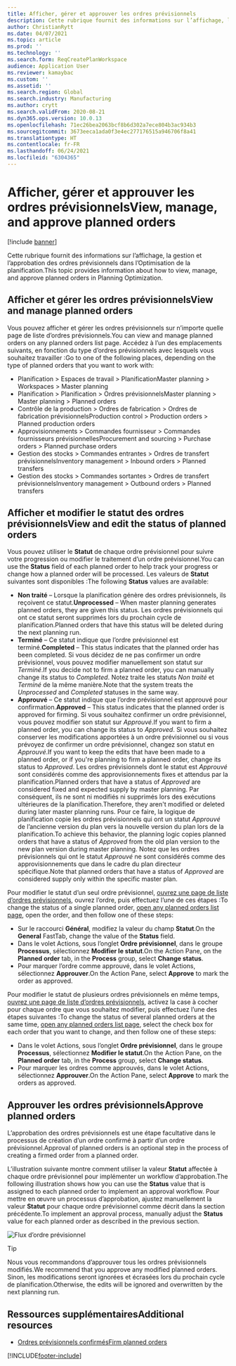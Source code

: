 ```yaml
---
title: Afficher, gérer et approuver les ordres prévisionnels
description: Cette rubrique fournit des informations sur l’affichage, la gestion et l’approbation des ordres prévisionnels dans l’Optimisation de la planification.
author: ChristianRytt
ms.date: 04/07/2021
ms.topic: article
ms.prod: ''
ms.technology: ''
ms.search.form: ReqCreatePlanWorkspace
audience: Application User
ms.reviewer: kamaybac
ms.custom: ''
ms.assetid: ''
ms.search.region: Global
ms.search.industry: Manufacturing
ms.author: crytt
ms.search.validFrom: 2020-08-21
ms.dyn365.ops.version: 10.0.13
ms.openlocfilehash: 71ec26bea2063bcf8b6d302a7ece804b3ac934b3
ms.sourcegitcommit: 3673eeca1ada0f3e4ec277176515a946706f8a41
ms.translationtype: HT
ms.contentlocale: fr-FR
ms.lasthandoff: 06/24/2021
ms.locfileid: "6304365"
---
```

# <a name="view-manage-and-approve-planned-orders"></a><span data-ttu-id="b8950-103">Afficher, gérer et approuver les ordres prévisionnels</span><span class="sxs-lookup"><span data-stu-id="b8950-103">View, manage, and approve planned orders</span></span>

[!include [banner](../../includes/banner.md)]

<span data-ttu-id="b8950-104">Cette rubrique fournit des informations sur l’affichage, la gestion et l’approbation des ordres prévisionnels dans l’Optimisation de la planification.</span><span class="sxs-lookup"><span data-stu-id="b8950-104">This topic provides information about how to view, manage, and approve planned orders in Planning Optimization.</span></span>

## <a name="view-and-manage-planned-orders"></a><a name="view-planned-orders"></a><span data-ttu-id="b8950-105">Afficher et gérer les ordres prévisionnels</span><span class="sxs-lookup"><span data-stu-id="b8950-105">View and manage planned orders</span></span>

<span data-ttu-id="b8950-106">Vous pouvez afficher et gérer les ordres prévisionnels sur n’importe quelle page de liste d’ordres prévisionnels.</span><span class="sxs-lookup"><span data-stu-id="b8950-106">You can view and manage planned orders on any planned orders list page.</span></span> <span data-ttu-id="b8950-107">Accédez à l’un des emplacements suivants, en fonction du type d’ordres prévisionnels avec lesquels vous souhaitez travailler :</span><span class="sxs-lookup"><span data-stu-id="b8950-107">Go to one of the following places, depending on the type of planned orders that you want to work with:</span></span>

- <span data-ttu-id="b8950-108">Planification \> Espaces de travail \> Planification</span><span class="sxs-lookup"><span data-stu-id="b8950-108">Master planning \> Workspaces \> Master planning</span></span>
- <span data-ttu-id="b8950-109">Planification \> Planification \> Ordres prévisionnels</span><span class="sxs-lookup"><span data-stu-id="b8950-109">Master planning \> Master planning \> Planned orders</span></span>
- <span data-ttu-id="b8950-110">Contrôle de la production \> Ordres de fabrication \> Ordres de fabrication prévisionnels</span><span class="sxs-lookup"><span data-stu-id="b8950-110">Production control \> Production orders \> Planned production orders</span></span>
- <span data-ttu-id="b8950-111">Approvisionnements \> Commandes fournisseur \> Commandes fournisseurs prévisionnelles</span><span class="sxs-lookup"><span data-stu-id="b8950-111">Procurement and sourcing \> Purchase orders \> Planned purchase orders</span></span>
- <span data-ttu-id="b8950-112">Gestion des stocks \> Commandes entrantes \> Ordres de transfert prévisionnels</span><span class="sxs-lookup"><span data-stu-id="b8950-112">Inventory management \> Inbound orders \> Planned transfers</span></span>
- <span data-ttu-id="b8950-113">Gestion des stocks \> Commandes sortantes \> Ordres de transfert prévisionnels</span><span class="sxs-lookup"><span data-stu-id="b8950-113">Inventory management \> Outbound orders \> Planned transfers</span></span>

## <a name="view-and-edit-the-status-of-planned-orders"></a><span data-ttu-id="b8950-114">Afficher et modifier le statut des ordres prévisionnels</span><span class="sxs-lookup"><span data-stu-id="b8950-114">View and edit the status of planned orders</span></span>

<span data-ttu-id="b8950-115">Vous pouvez utiliser le **Statut** de chaque ordre prévisionnel pour suivre votre progression ou modifier le traitement d’un ordre prévisionnel.</span><span class="sxs-lookup"><span data-stu-id="b8950-115">You can use the **Status** field of each planned order to help track your progress or change how a planned order will be processed.</span></span> <span data-ttu-id="b8950-116">Les valeurs de **Statut** suivantes sont disponibles :</span><span class="sxs-lookup"><span data-stu-id="b8950-116">The following **Status** values are available:</span></span>

- <span data-ttu-id="b8950-117">**Non traité** – Lorsque la planification génère des ordres prévisionnels, ils reçoivent ce statut.</span><span class="sxs-lookup"><span data-stu-id="b8950-117">**Unprocessed** – When master planning generates planned orders, they are given this status.</span></span> <span data-ttu-id="b8950-118">Les ordres prévisionnels qui ont ce statut seront supprimés lors du prochain cycle de planification.</span><span class="sxs-lookup"><span data-stu-id="b8950-118">Planned orders that have this status will be deleted during the next planning run.</span></span>
- <span data-ttu-id="b8950-119">**Terminé** – Ce statut indique que l’ordre prévisionnel est terminé.</span><span class="sxs-lookup"><span data-stu-id="b8950-119">**Completed** – This status indicates that the planned order has been completed.</span></span> <span data-ttu-id="b8950-120">Si vous décidez de ne pas confirmer un ordre prévisionnel, vous pouvez modifier manuellement son statut sur *Terminé*.</span><span class="sxs-lookup"><span data-stu-id="b8950-120">If you decide not to firm a planned order, you can manually change its status to *Completed*.</span></span> <span data-ttu-id="b8950-121">Notez traite les statuts *Non traité* et *Terminé* de la même manière.</span><span class="sxs-lookup"><span data-stu-id="b8950-121">Note that the system treats the *Unprocessed* and *Completed* statuses in the same way.</span></span>
- <span data-ttu-id="b8950-122">**Approuvé** – Ce statut indique que l’ordre prévisionnel est approuvé pour confirmation.</span><span class="sxs-lookup"><span data-stu-id="b8950-122">**Approved** – This status indicates that the planned order is approved for firming.</span></span> <span data-ttu-id="b8950-123">Si vous souhaitez confirmer un ordre prévisionnel, vous pouvez modifier son statut sur *Approuvé*.</span><span class="sxs-lookup"><span data-stu-id="b8950-123">If you want to firm a planned order, you can change its status to *Approved*.</span></span> <span data-ttu-id="b8950-124">Si vous souhaitez conserver les modifications apportées à un ordre prévisionnel ou si vous prévoyez de confirmer un ordre prévisionnel, changez son statut en *Approuvé*.</span><span class="sxs-lookup"><span data-stu-id="b8950-124">If you want to keep the edits that have been made to a planned order, or if you're planning to firm a planned order, change its status to *Approved*.</span></span> <span data-ttu-id="b8950-125">Les ordres prévisionnels dont le statut est *Approuvé* sont considérés comme des approvisionnements fixes et attendus par la planification.</span><span class="sxs-lookup"><span data-stu-id="b8950-125">Planned orders that have a status of *Approved* are considered fixed and expected supply by master planning.</span></span> <span data-ttu-id="b8950-126">Par conséquent, ils ne sont ni modifiés ni supprimés lors des exécutions ultérieures de la planification.</span><span class="sxs-lookup"><span data-stu-id="b8950-126">Therefore, they aren't modified or deleted during later master planning runs.</span></span> <span data-ttu-id="b8950-127">Pour ce faire, la logique de planification copie les ordres prévisionnels qui ont un statut *Approuvé* de l’ancienne version du plan vers la nouvelle version du plan lors de la planification.</span><span class="sxs-lookup"><span data-stu-id="b8950-127">To achieve this behavior, the planning logic copies planned orders that have a status of *Approved* from the old plan version to the new plan version during master planning.</span></span> <span data-ttu-id="b8950-128">Notez que les ordres prévisionnels qui ont le statut *Approuvé* ne sont considérés comme des approvisionnements que dans le cadre du plan directeur spécifique.</span><span class="sxs-lookup"><span data-stu-id="b8950-128">Note that planned orders that have a status of *Approved* are considered supply only within the specific master plan.</span></span>

<span data-ttu-id="b8950-129">Pour modifier le statut d’un seul ordre prévisionnel, [ouvrez une page de liste d’ordres prévisionnels](#view-planned-orders), ouvrez l’ordre, puis effectuez l’une de ces étapes :</span><span class="sxs-lookup"><span data-stu-id="b8950-129">To change the status of a single planned order, [open any planned orders list page](#view-planned-orders), open the order, and then follow one of these steps:</span></span>

- <span data-ttu-id="b8950-130">Sur le raccourci **Général**, modifiez la valeur du champ **Statut**.</span><span class="sxs-lookup"><span data-stu-id="b8950-130">On the **General** FastTab, change the value of the **Status** field.</span></span>
- <span data-ttu-id="b8950-131">Dans le volet Actions, sous l’onglet **Ordre prévisionnel**, dans le groupe **Processus**, sélectionnez **Modifier le statut**.</span><span class="sxs-lookup"><span data-stu-id="b8950-131">On the Action Pane, on the **Planned order** tab, in the **Process** group, select **Change status**.</span></span>
- <span data-ttu-id="b8950-132">Pour marquer l’ordre comme approuvé, dans le volet Actions, sélectionnez **Approuver**.</span><span class="sxs-lookup"><span data-stu-id="b8950-132">On the Action Pane, select **Approve** to mark the order as approved.</span></span>

<span data-ttu-id="b8950-133">Pour modifier le statut de plusieurs ordres prévisionnels en même temps, [ouvrez une page de liste d’ordres prévisionnels](#view-planned-orders), activez la case à cocher pour chaque ordre que vous souhaitez modifier, puis effectuez l’une des étapes suivantes :</span><span class="sxs-lookup"><span data-stu-id="b8950-133">To change the status of several planned orders at the same time, [open any planned orders list page](#view-planned-orders), select the check box for each order that you want to change, and then follow one of these steps:</span></span>

- <span data-ttu-id="b8950-134">Dans le volet Actions, sous l’onglet **Ordre prévisionnel**, dans le groupe **Processus**, sélectionnez **Modifier le statut**.</span><span class="sxs-lookup"><span data-stu-id="b8950-134">On the Action Pane, on the **Planned order** tab, in the **Process** group, select **Change status**.</span></span>
- <span data-ttu-id="b8950-135">Pour marquer les ordres comme approuvés, dans le volet Actions, sélectionnez **Approuver**.</span><span class="sxs-lookup"><span data-stu-id="b8950-135">On the Action Pane, select **Approve** to mark the orders as approved.</span></span>

## <a name="approve-planned-orders"></a><span data-ttu-id="b8950-136">Approuver les ordres prévisionnels</span><span class="sxs-lookup"><span data-stu-id="b8950-136">Approve planned orders</span></span>

<span data-ttu-id="b8950-137">L’approbation des ordres prévisionnels est une étape facultative dans le processus de création d’un ordre confirmé à partir d’un ordre prévisionnel.</span><span class="sxs-lookup"><span data-stu-id="b8950-137">Approval of planned orders is an optional step in the process of creating a firmed order from a planned order.</span></span>

<span data-ttu-id="b8950-138">L’illustration suivante montre comment utiliser la valeur **Statut** affectée à chaque ordre prévisionnel pour implémenter un workflow d’approbation.</span><span class="sxs-lookup"><span data-stu-id="b8950-138">The following illustration shows how you can use the **Status** value that is assigned to each planned order to implement an approval workflow.</span></span> <span data-ttu-id="b8950-139">Pour mettre en œuvre un processus d’approbation, ajustez manuellement la valeur **Statut** pour chaque ordre prévisionnel comme décrit dans la section précédente.</span><span class="sxs-lookup"><span data-stu-id="b8950-139">To implement an approval process, manually adjust the **Status** value for each planned order as described in the previous section.</span></span>

![Flux d’ordre prévisionnel](media/approved-planned-orders-1.png)

> [!TIP]
> <span data-ttu-id="b8950-141">Nous vous recommandons d’approuver tous les ordres prévisionnels modifiés.</span><span class="sxs-lookup"><span data-stu-id="b8950-141">We recommend that you approve any modified planned orders.</span></span> <span data-ttu-id="b8950-142">Sinon, les modifications seront ignorées et écrasées lors du prochain cycle de planification.</span><span class="sxs-lookup"><span data-stu-id="b8950-142">Otherwise, the edits will be ignored and overwritten by the next planning run.</span></span>

## <a name="additional-resources"></a><span data-ttu-id="b8950-143">Ressources supplémentaires</span><span class="sxs-lookup"><span data-stu-id="b8950-143">Additional resources</span></span>

- [<span data-ttu-id="b8950-144">Ordres prévisionnels confirmés</span><span class="sxs-lookup"><span data-stu-id="b8950-144">Firm planned orders</span></span>](planned-order-firming.md)

[!INCLUDE[footer-include](../../../includes/footer-banner.md)]
